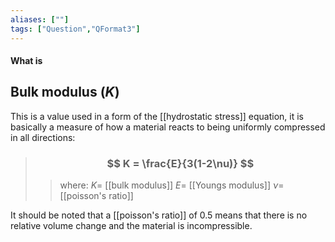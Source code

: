 ```yaml
---
aliases: [""]
tags: ["Question","QFormat3"]
---
```


#### What is
## Bulk modulus ($K$)
This is a value used in a form of the [[hydrostatic stress]] equation, it is basically a measure of how a material reacts to being uniformly compressed in all directions:

> ### $$ K = \frac{E}{3(1-2\nu)} $$ 
>> where:
>> $K=$ [[bulk modulus]]
>> $E=$ [[Youngs modulus]]
>> $\nu=$ [[poisson's ratio]]

It should be noted that a [[poisson's ratio]] of 0.5 means that there is no relative volume change and the material is incompressible.